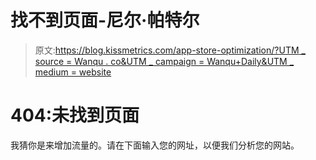 # 找不到页面-尼尔·帕特尔

> 原文:[https://blog.kissmetrics.com/app-store-optimization/?UTM _ source = Wanqu . co&UTM _ campaign = Wanqu+Daily&UTM _ medium = website](https://blog.kissmetrics.com/app-store-optimization/?utm_source=wanqu.co&utm_campaign=Wanqu+Daily&utm_medium=website)

# 404:未找到页面

我猜你是来增加流量的。请在下面输入您的网址，以便我们分析您的网站。